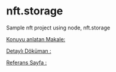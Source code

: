 # nft.storage
Sample nft project using node, nft.storage

[Konuyu anlatan Makale:](https://lnkd.in/gVf5GbZR)


[Detaylı Döküman :](https://nftschool.dev/)


[Referans Sayfa :](https://nft.storage/)
